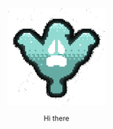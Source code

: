 <div align="center">
  <img src="https://github.com/muhammdsahril/picture-source/blob/main/gif/ezgif.com-gif-maker.gif" height="200" width="200" class="white-svg"/>
  <p>Hi there</p>
</div>

###
